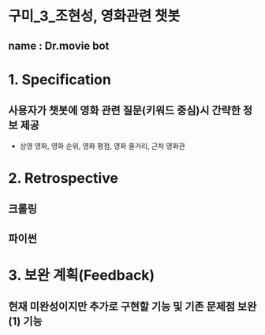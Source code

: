 구미_3_조현성, 영화관련 챗봇
===========================

name : Dr.movie bot
-------------------

# 1. Specification
## 사용자가 챗봇에 영화 관련 질문(키워드 중심)시 간략한 정보 제공
- 상영 영화, 영화 순위, 영화 평점, 영화 줄거리, 근처 영화관

# 2. Retrospective
## 크롤링
## 파이썬

# 3. 보완 계획(Feedback)
현재 미완성이지만 추가로 구현할 기능 및 기존 문제점 보완
(1) 기능
-
